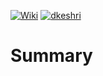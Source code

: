 [![Wiki](https://img.shields.io/badge/Study-Wiki-blue?logo=wikipedia)](https://github.com/dkeshri/Study/wiki)
[![dkeshri](https://img.shields.io/badge/dkeshri-yellow?logo=github)](https://github.com/dkeshri/Study)
# Summary 
